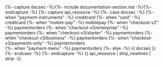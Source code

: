 {%- capture docsec -%}{%- include documentation-section.md -%}{%- endcapture -%}
{%- capture api_resource -%}
    {%- case docsec -%}
    {%- when "payment-instruments" -%}
        creditcard
    {%- when "card" -%}
        creditcard
    {%- when "mobile-pay" -%}
        mobilepay
    {%- when "checkout-v2" -%}
        paymentorders
    {%- when "checkout-v3/enterprise" -%}
        paymentorders
    {%- when "checkout-v3/starter" -%}
        paymentorders
    {%- when "checkout-v3/business" -%}
        paymentorders
    {%- when "checkout-v3/payments-only" -%}
        paymentorders    
    {%- when "payment-menu" -%}
        paymentorders
    {%- else -%}
        {{ docsec }}
    {%- endcase -%}
{%- endcapture -%}
{{ api_resource | strip_newlines | strip -}}

